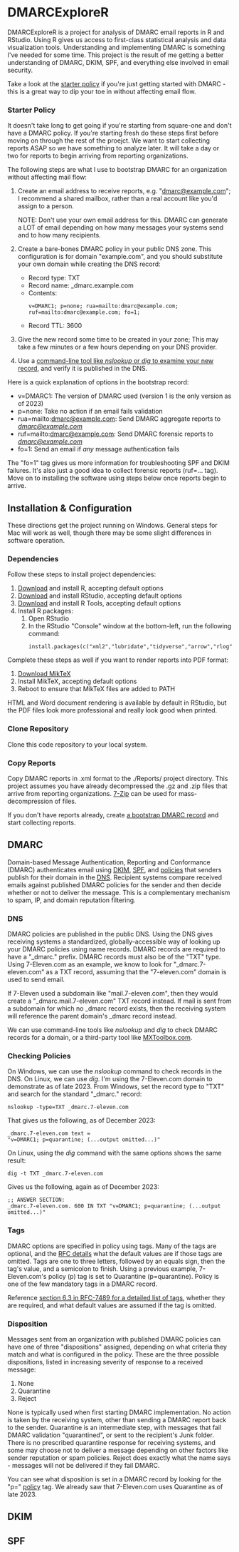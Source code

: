 # DMARCExploreR

DMARCExploreR is a project for analysis of DMARC email reports in R and RStudio. Using R gives us access to first-class statistical analysis and data visualization tools. Understanding and implementing DMARC is something I've needed for some time. This project is the result of me getting a better understanding of DMARC, DKIM, SPF, and everything else involved in email security.

Take a look at the [starter policy](#starter-policy) if you're just getting started with DMARC - this is a great way to dip your toe in without affecting email flow.

### Starter Policy

It doesn't take long to get going if you're starting from square-one and don't have a DMARC policy. If you're starting fresh do these steps first before moving on through the rest of the proejct. We want to start collecting reports ASAP so we have something to analyze later. It will take a day or two for reports to begin arriving from reporting organizations.

The following steps are what I use to bootstrap DMARC for an organization without affecting mail flow:

1. Create an email address to receive reports, e.g. "dmarc@example.com"; I recommend a shared mailbox, rather than a real account like you'd assign to a person.

    NOTE: Don't use your own email address for this. DMARC can generate a LOT of email depending on how many messages your systems send and to how many recipients.

1. Create a bare-bones DMARC policy in your public DNS zone. This configuration is for domain "example.com", and you should substitute your own domain while creating the DNS record:

    * Record type: TXT
    * Record name: _dmarc.example.com
    * Contents: 
        ```
        v=DMARC1; p=none; rua=mailto:dmarc@example.com; ruf=mailto:dmarc@example.com; fo=1;
        ```
    * Record TTL: 3600

1. Give the new record some time to be created in your zone; This may take a few minutes or a few hours depending on your DNS provider.

1. Use a [command-line tool like *nslookup* or *dig* to examine your new record](#checking-policies), and verify it is published in the DNS.

Here is a quick explanation of options in the bootstrap record:

* v=DMARC1: The version of DMARC used (version 1 is the only version as of 2023)
* p=none: Take no action if an email fails validation
* rua=mailto:dmarc@example.com: Send DMARC aggregate reports to *dmarc@example.com*
* ruf=mailto:dmarc@example.com: Send DMARC forensic reports to *dmarc@example.com*
* fo=1: Send an email if *any* message authentication fails

The "fo=1" tag gives us more information for troubleshooting SPF and DKIM failures. It's also just a good idea to collect forensic reports (ruf=... tag). Move on to installing the software using steps below once reports begin to arrive.

## Installation & Configuration

These directions get the project running on Windows. General steps for Mac will work as well, though there may be some slight differences in software operation.

### Dependencies

Follow these steps to install project dependencies:

1. [Download](https://cran.r-project.org/bin/windows/base/) and install R, accepting default options
1. [Download](https://posit.co/download/rstudio-desktop/) and install RStudio, accepting default options
1. [Download](https://cran.r-project.org/bin/windows/Rtools/) and install R Tools, accepting default options
1. Install R packages:
    1. Open RStudio
    1. In the RStudio "Console" window at the bottom-left, run the following command:
        ```
        install.packages(c("xml2","lubridate","tidyverse","arrow","rlog","R.utils"))
        ```

Complete these steps as well if you want to render reports into PDF format:

1. [Download MikTeX](https://miktex.org/download)
1. Install MikTeX, accepting default options
1. Reboot to ensure that MikTeX files are added to PATH

HTML and Word document rendering is available by default in RStudio, but the PDF files look more professional and really look good when printed.

### Clone Repository

Clone this code repository to your local system.

### Copy Reports

Copy DMARC reports in .xml format to the ./Reports/ project directory. This project assumes you have already decompressed the .gz and .zip files that arrive from reporting organizations. [7-Zip](https://www.7-zip.org/download.html) can be used for mass-decompression of files.

If you don't have reports already, create [a bootstrap DMARC record](#starter-policy) and start collecting reports.

## DMARC

Domain-based Message Authentication, Reporting and Conformance (DMARC) authenticates email using [DKIM](#spf), [SPF](#spf), and [policies](#policy) that senders publish for their domain in the [DNS](#dns). Recipient systems compare received emails against published DMARC policies for the sender and then decide whether or not to deliver the message. This is a complementary mechanism to spam, IP, and domain reputation filtering.

### DNS

DMARC policies are published in the public DNS. Using the DNS gives receiving systems a standardized, globally-accessible way of looking up your DMARC policies using name records. DMARC records are required to have a "_dmarc." prefix. DMARC records must also be of the "TXT" type. Using 7-Eleven.com as an example, we know to look for "_dmarc.7-eleven.com" as a TXT record, assuming that the "7-eleven.com" domain is used to send email. 

If 7-Eleven used a subdomain like "mail.7-eleven.com", then they would create a "_dmarc.mail.7-eleven.com" TXT record instead. If mail is sent from a subdomain for which no _dmarc record exists, then the receiving system will reference the parent domain's _dmarc record instead.

We can use command-line tools like *nslookup* and *dig* to check DMARC records for a domain, or a third-party tool like [MXToolbox.com](https://mxtoolbox.com/DMARC.aspx).

### Checking Policies

On Windows, we can use the *nslookup* command to check records in the DNS. On Linux, we can use *dig*. I'm using the 7-Eleven.com domain to demonstrate as of late 2023. From Windows, set the record type to "TXT" and search for the standard "_dmarc." record:

```terminal
nslookup -type=TXT _dmarc.7-eleven.com
```

That gives us the following, as of December 2023:

```
_dmarc.7-eleven.com text =
"v=DMARC1; p=quarantine; (...output omitted...)"
```

On Linux, using the *dig* command with the same options shows the same result:

```
dig -t TXT _dmarc.7-eleven.com
```

Gives us the following, again as of December 2023:

```
;; ANSWER SECTION:
_dmarc.7-eleven.com. 600 IN TXT "v=DMARC1; p=quarantine; (...output omitted...)"
```

### Tags

DMARC options are specified in policy using tags. Many of the tags are optional, and the [RFC details](https://www.rfc-editor.org/rfc/rfc7489#section-6.3) what the default values are if those tags are omitted. Tags are one to three letters, followed by an equals sign, then the tag's value, and a semicolon to finish. Using a previous example, 7-Eleven.com's policy (p) tag is set to Quarantine (p=quarantine). Policy is one of the few mandatory tags in a DMARC record.

Reference [section 6.3 in RFC-7489 for a detailed list of tags](https://www.rfc-editor.org/rfc/rfc7489#section-6.3), whether they are required, and what default values are assumed if the tag is omitted.

### Disposition

Messages sent from an organization with published DMARC policies can have one of three "dispositions" assigned, depending on what criteria they match and what is configured in the policy. These are the three possible dispositions, listed in increasing severity of response to a received message:

1. None
1. Quarantine
1. Reject

None is typically used when first starting DMARC implementation. No action is taken by the receiving system, other than sending a DMARC report back to the sender. Quarantine is an intermediate step, with messages that fail DMARC validation "quarantined", or sent to the recipient's Junk folder. There is no prescribed quarantine response for receiving systems, and some may choose not to deliver a message depending on other factors like sender reputation or spam policies. Reject does exactly what the name says - messages will not be delivered if they fail DMARC.

You can see what disposition is set in a DMARC record by looking for the "p=" [policy](#policy) tag. We already saw that 7-Eleven.com uses Quarantine as of late 2023.

## DKIM

## SPF
